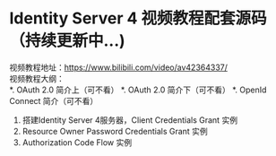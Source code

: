 # Identity Server 4 视频教程配套源码（持续更新中...)
视频教程地址：https://www.bilibili.com/video/av42364337/  
视频教程大纲：  
*. OAuth 2.0 简介上（可不看）
*. OAuth 2.0 简介下（可不看）
*. OpenId Connect 简介（可不看）
1. 搭建Identity Server 4服务器，Client Credentials Grant 实例
2. Resource Owner Password Credentials Grant 实例
3. Authorization Code Flow 实例
